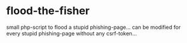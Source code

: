 # flood-the-fisher
small php-script to flood a stupid phishing-page... can be modified for every stupid phishing-page without any csrf-token...
